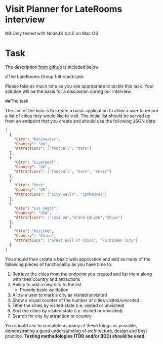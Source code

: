 # Visit Planner for LateRooms interview

NB Only tested with NodeJS 4.4.5 on Mac OS

# Task

The description [from github](https://github.com/LateRoomsGroup/interview-katas/blob/2bc43b2e724c38ac4f54c337a53779ccdb28ea3c/full-stack.md) is included below

#The LateRooms Group full-stack task

Please take as much time as you see appropriate to tackle this task. Your solution will be the basis for a discussion during our interview.

##The task

The aim of the kata is to create a basic application to allow a user to record a list of cities they would like to visit.
The initial list should be served up from an endpoint that you create and should use the following JSON data:

```json
[
  {
    "City": "Manchester",
    "Country": "UK",
    "Attractions": ["football", "bars"]
  },
  {
    "City": "Liverpool",
    "Country": "UK",
    "Attractions": ["football", "bars", "music"]
  },  
  {
    "City": "York",
    "Country": "UK",
    "Attractions": ["city walls", "cathedral"]
  },
  {
    "City": "Las Vegas",
    "Country": "USA",
    "Attractions": ["casinos","Grand Canyon","shows"]
  },
  {
    "City": "Beijing",
    "Country": "China",
    "Attractions": ["Great Wall of China", "Forbidden City"]
  }
]
```

You should then create a basic web application and add as many of the following pieces of functionality as you have time to:

1. Retrieve the cities from the endpoint you created and list them along with their country and attractions
2. Ability to add a new city to the list
    * Provide basic validation
3. Allow a user to mark a city as visited/unvisited
4. Show a visual counter of the number of cities visited/unvisited
5. Filter the cities by visited state (i.e. visited or unvisited)
6. Sort the cities by visited state (i.e. visited or unvisited)
7. Search for city by attraction or country

You should aim to complete as many of these things as possible, demonstrating a good understanding of architecture, design and best practice.
__Testing methodologies (TDD and/or BDD) should be used.__
